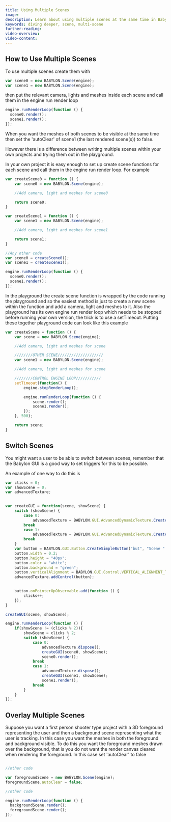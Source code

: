 ```yaml
---
title: Using Multiple Scenes
image: 
description: Learn about using multiple scenes at the same time in Babylon.js.
keywords: diving deeper, scene, multi-scene
further-reading:
video-overview:
video-content:
---
```



## How to Use Multiple Scenes

To use multiple scenes create them with 

```javascript
var scene0 = new BABYLON.Scene(engine);
var scene1 = new BABYLON.Scene(engine);
``` 
then put the relevant camera, lights and meshes inside each scene and call them in the engine run render loop

```javascript
engine.runRenderLoop(function () {
  scene0.render();
  scene1.render();
});
```
When you want the meshes of both scenes to be visible at the same time then set the 'autoClear' of scene1 (the last rendered scene(s)) to false.

However there is a difference between writing multiple scenes within your own projects and trying them out in the playground.

In your own project it is easy enough to set up create scene functions for each scene and call them in the engine run render loop. For example

```javascript
var createScene0 = function () {
    var scene0 = new BABYLON.Scene(engine);

    //Add camera, light and meshes for scene0

	return scene0;
}

var createScene1 = function () {
    var scene1 = new BABYLON.Scene(engine);

    //Add camera, light and meshes for scene1

	return scene1;
}

//Any other code
var scene0 = createScene0();
var scene1 = createScene1();

engine.runRenderLoop(function () {
  scene0.render();
  scene1.render();
});
```

In the playground the create scene function is wrapped by the code running the playground and so the easiest method is just to create a new scene within the function and add a camera, light and meshes to it. Also the playground has its own engine run render loop which needs to be stopped before running your own version, the trick is to use a setTimeout. Putting these together playground code can look like this example

```javascript
var createScene = function () {
    var scene = new BABYLON.Scene(engine);

    //Add camera, light and meshes for scene

    ////////OTHER SCENE////////////////////
    var scene1 = new BABYLON.Scene(engine);

    //Add camera, light and meshes for scene

    ////////CONTROL ENGINE LOOP///////////
    setTimeout(function() {
        engine.stopRenderLoop();

        engine.runRenderLoop(function () {
            scene.render();
            scene1.render();
        });
    }, 500);

	return scene;
}
```


## Switch Scenes
You might want a user to be able to switch between scenes, remember that the Babylon GUI is a good way to set triggers for this to be possible. 

An example of one way to do this is

```javascript
var clicks = 0;
var showScene = 0;
var advancedTexture;
   

var createGUI = function(scene, showScene) {             
    switch (showScene) {
        case 0:            
            advancedTexture = BABYLON.GUI.AdvancedDynamicTexture.CreateFullscreenUI("UI", true, scene0);
        break
        case 1:            
            advancedTexture = BABYLON.GUI.AdvancedDynamicTexture.CreateFullscreenUI("UI", true, scene1);
        break
    }
    var button = BABYLON.GUI.Button.CreateSimpleButton("but", "Scene " + ((clicks + 1) % 2));
    button.width = 0.2;
    button.height = "40px";
    button.color = "white";
    button.background = "green";
    button.verticalAlignment = BABYLON.GUI.Control.VERTICAL_ALIGNMENT_TOP
    advancedTexture.addControl(button);

    
    button.onPointerUpObservable.add(function () {       
        clicks++;                   
    });
}  

createGUI(scene, showScene);

engine.runRenderLoop(function () {
    if(showScene != (clicks % 2)){
        showScene = clicks % 2;          
        switch (showScene) {
            case 0:                    
                advancedTexture.dispose();
                createGUI(scene0, showScene);
                scene0.render();
            break
            case 1:
                advancedTexture.dispose();
                createGUI(scene1, showScene);
                scene1.render();
            break
        }
    }
}); 
```

<Playground id="#MXCRPS#1" title="Switching Scenes" description="Simple example showing how to switch scenes."/>

## Overlay Multiple Scenes

Suppose you want a first person shooter type project with a 3D foreground representing the user and then a background scene representing what the user is tracking. In this case you want the meshes in both the foreground and background visible. To do this you want the foreground meshes drawn over the background, that is you do not want the render canvas cleared when rendering the foreground. In this case set 'autoClear' to false 

```javascript

//other code

var foregroundScene = new BABYLON.Scene(engine);
foregroundScene.autoClear = false;

//other code

engine.runRenderLoop(function () {
  backgroundScene.render();
  foregroundScene.render();
});
``` 

<Playground id="#L0IMUD#1" title="Overlaying Scenes" description="Simple example of overlaying scenes."/>